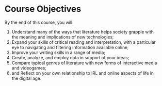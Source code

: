 # Course Objectives

By the end of this course, you will:

1. Understand many of the ways that literature helps society grapple with the meaning and implications of new technologies;
2. Expand your skills of critical reading and interpretation, with a particular eye to navigating and filtering information available online;
3. Improve your writing skills in a range of media;
4. Create, analyze, and employ data in support of your ideas;
5. Compare typical genres of literature with new forms of interactive media and videogames;
6. and Reflect on your own relationship to IRL and online aspects of life in the digital age.